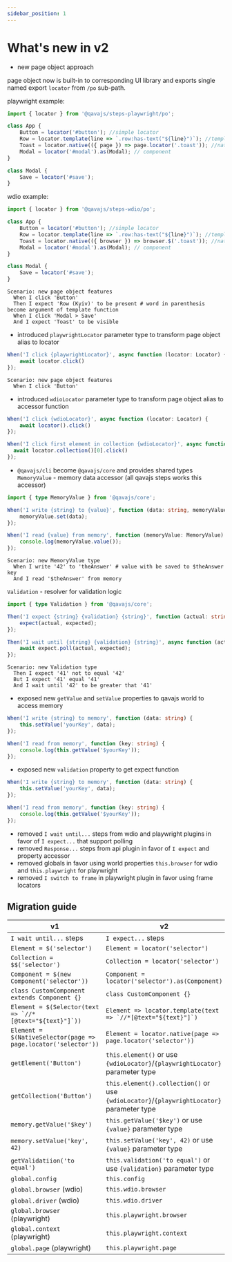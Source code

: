 ```yaml
---
sidebar_position: 1
---
```


# What's new in v2

- new page object approach

page object now is built-in to corresponding UI library and exports single named export `locator` from `/po` sub-path. 

playwright example:
```typescript
import { locator } from '@qavajs/steps-playwright/po';

class App {
    Button = locator('#button'); //simple locator
    Row = locator.template(line => `.row:has-text("${line}")`); //template locator
    Toast = locator.native(({ page }) => page.locator('.toast')); //native locator
    Modal = locator('#modal').as(Modal); // component
}

class Modal {
    Save = locator('#save');   
}
```

wdio example:
```typescript
import { locator } from '@qavajs/steps-wdio/po';

class App {
    Button = locator('#button'); //simple locator
    Row = locator.template(line => `.row:has-text("${line}")`); //template locator
    Toast = locator.native(({ browser }) => browser.$('.toast')); //native locator
    Modal = locator('#modal').as(Modal); // component
}

class Modal {
    Save = locator('#save');   
}
```

```gherkin
Scenario: new page object features
  When I click 'Button'
  Then I expect 'Row (Kyiv)' to be present # word in parenthesis become argument of template function
  When I click 'Modal > Save'
  And I expect 'Toast' to be visible
```

- introduced `playwrightLocator` parameter type to transform page object alias to locator
```typescript
When('I click {playwrightLocator}', async function (locator: Locator) {
    await locator.click()
});
```

```gherkin
Scenario: new page object features
  When I click 'Button'
```

- introduced `wdioLocator` parameter type to transform page object alias to accessor function
```typescript
When('I click {wdioLocator}', async function (locator: Locator) {
    await locator().click()
});

When('I click first element in collection {wdioLocator}', async function (locator: Locator) {
  await locator.collection()[0].click()
});
```

- `@qavajs/cli` become `@qavajs/core` and provides shared types
  `MemoryValue` - memory data accessor (all qavajs steps works this accessor)

```typescript
import { type MemoryValue } from '@qavajs/core';

When('I write {string} to {value}', function (data: string, memoryValue: MemoryValue) {
    memoryValue.set(data);
});

When('I read {value} from memory', function (memoryValue: MemoryValue) {
    console.log(memoryValue.value());
});
```

```gherkin
Scenario: new MemoryValue type
  When I write '42' to 'theAnswer' # value with be saved to $theAnswer key
  And I read '$theAnswer' from memory
```

`Validation` - resolver for validation logic
```typescript
import { type Validation } from '@qavajs/core';

Then('I expect {string} {validation} {string}', function (actual: string, expect: Validation, expected: string) {
    expect(actual, expected);
});

Then('I wait until {string} {validation} {string}', async function (actual: string, expect: Validation, expected: string) {
    await expect.poll(actual, expected);
});
```

```gherkin
Scenario: new Validation type
  Then I expect '41' not to equal '42'
  But I expect '41' equal '41'
  And I wait until '42' to be greater that '41'
```

- exposed new `getValue` and `setValue` properties to qavajs world to access memory
```typescript
When('I write {string} to memory', function (data: string) {
    this.setValue('yourKey', data);
});

When('I read from memory', function (key: string) {
    console.log(this.getValue('$yourKey'));
});
```

- exposed new `validation` property to get expect function
```typescript
When('I write {string} to memory', function (data: string) {
    this.setValue('yourKey', data);
});

When('I read from memory', function (key: string) {
    console.log(this.getValue('$yourKey'));
});
```

- removed `I wait until...` steps from wdio and playwright plugins in favor of `I expect...` that support polling
- removed `Response...` steps from api plugin in favor of `I expect` and property accessor
- removed globals in favor using world properties `this.browser` for wdio and `this.playwright` for playwright
- removed `I switch to frame` in playwright plugin in favor using frame locators


## Migration guide

| v1                                                               | v2                                                                                        |
|------------------------------------------------------------------|-------------------------------------------------------------------------------------------|
| `I wait until...` steps                                          | `I expect...` steps                                                                       |
| `Element = $('selector')`                                        | `Element = locator('selector')`                                                           |                                                                            
| `Collection = $$('selector')`                                    | `Collection = locator('selector')`                                                        |                                                                            
| `Component = $(new Component('selector'))`                       | `Component = locator('selector').as(Component)`                                           | 
| `class CustomComponent extends Component {}`                     | `class CustomComponent {}`                                                                |
| ``Element = $(Selector(text => `//*[@text="${text}"]`))``        | ``Element => locator.template(text => `//*[@text="${text}"]`)``                           |
| ``Element = $(NativeSelector(page => page.locator('selector'))`` | ``Element = locator.native(page => page.locator('selector'))``                            |
| `getElement('Button')`                                           | `this.element()` or use `{wdioLocator}`/`{playwrightLocator}` parameter type              |
| `getCollection('Button')`                                        | `this.element().collection()` or use `{wdioLocator}`/`{playwrightLocator}` parameter type |
| `memory.getValue('$key')`                                        | `this.getValue('$key')` or use `{value}` parameter type                                   |                                                                            
| `memory.setValue('key', 42)`                                     | `this.setValue('key', 42)` or use `{value}` parameter type                                |                                                                            
| `getValidatiion('to equal')`                                     | `this.validation('to equal')` or use `{validation}` parameter type                        |                                                                          
| `global.config`                                                  | `this.config`                                                                             |
| `global.browser` (wdio)                                          | `this.wdio.browser`                                                                       |                                                                          
| `global.driver`  (wdio)                                          | `this.wdio.driver`                                                                        |                                                                          
| `global.browser` (playwright)                                    | `this.playwright.browser`                                                                 |                                                                          
| `global.context` (playwright)                                    | `this.playwright.context`                                                                 |                                                                          
| `global.page` (playwright)                                       | `this.playwright.page`                                                                    |                                                                          
